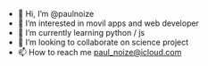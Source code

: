 - 👋 Hi, I’m @paulnoize
- 👀 I’m interested in movil apps and web developer 
- 🌱 I’m currently learning python / js  
- 💞️ I’m looking to collaborate on science project
- 📫 How to reach me paul_noize@icloud.com

<!---
paulnoize/paulnoize is a ✨ special ✨ repository because its `README.md` (this file) appears on your GitHub profile.
You can click the Preview link to take a look at your changes.
--->
